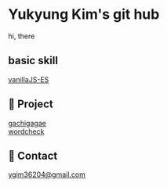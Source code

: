 Yukyung Kim's git hub
====  

hi, there 


basic skill
----
<a href="https://github.com/yukyung123/VanillaJS-ES"> vanillaJS-ES</a> 



📂 Project 
----
<a href="https://github.com/yukyung123/gachigagae"> gachigagae </a>  
<a href="https://github.com/wordcheck/wordcheck-web"> wordcheck </a>



📧 Contact
----
ygim36204@gmail.com
